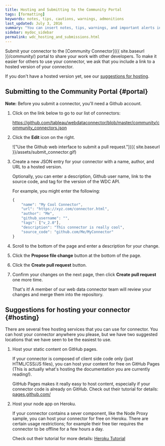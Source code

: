 ```yaml
---
title: Hosting and Submitting to the Community Portal
tags: [formatting]
keywords: notes, tips, cautions, warnings, admonitions
last_updated: July 3, 2016
summary: "You can insert notes, tips, warnings, and important alerts in your content."
sidebar: mydoc_sidebar
permalink: wdc_hosting_and_submissions.html
---
```


Submit your connector to the [Community Connector]({{ site.baseurl }}/community/)
portal to share your work with other developers. To make it easier for others to use your connector,
we ask that you include a link to a hosted version of your connector.

If you don't have a hosted version yet, see our [suggestions for hosting](#hosting).

Submitting to the Community Portal {#portal}
----------------------------------

**Note:** Before you submit a connector, you'll need a Github account.

1. Click on the link below to go to our list of connectors:

   <https://github.com/tableau/webdataconnector/blob/master/community/community_connectors.json>

1. Click the **Edit** icon on the right.

   !["Use the Github web interface to submit a pull request."]({{ site.baseurl }}/assets/submit_connector.gif)

1. Create a new JSON entry for your connector with a name, author, and URL to a hosted version.

   Optionally, you can enter a description, Github user name, link to the source code, and tag for the version of the WDC API.

   For example, you might enter the following:

   ```js
   {
       "name": "My Cool Connector",
       "url": "https://xyz.com/connector.html",
       "author": "Me",
       "github_username": "",
       "tags": ["v_2.0"],
       "description": "This connector is really cool",
       "source_code": "github.com/Me/MyConnector"
   }
   ```

1. Scroll to the bottom of the page and enter a description for your change.

1. Click the **Propose file change** button at the bottom of the page.

1. Click the **Create pull request** button.

1. Confirm your changes on the next page, then click **Create pull request** one more time.

   That's it! A member of our web data connector team will review your changes and merge them into the repository.


Suggestions for hosting your connector {#hosting}
---------------------------------------

There are several free hosting services that you can use for connector.  You can host
your connector anywhere you please, but we have two suggested locations that we have
seen to be the easiest to use.

1. Host your static content on GitHub pages.

    If your connector is composed of client side code only (just HTML/CSS/JS files),
    you can host your content for free on GitHub Pages (This is actually what's hosting the documentation
    you are currently reading!).

    GitHub Pages makes it really easy to host content, especially if your connector code
    is already on GitHub.  Check out their tutorial for details: [pages.github.com/](https://pages.github.com)

2. Host your node app on Heroku.

    If your connector contains a sever component, like the Node Proxy sample,
    you can host your connector for free on Heroku.  There are certain usage restrictions; for example
    their free tier requires the connector to be offline for a few hours a day.

    Check out their tutorial for more details:
    [Heroku Tutorial](https://devcenter.heroku.com/articles/getting-started-with-nodejs#introduction)
